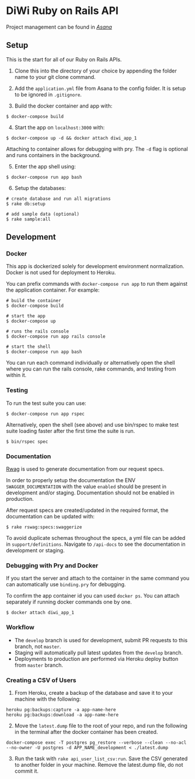 # DiWi Ruby on Rails API

Project management can be found in [*Asana*](https://app.asana.com/0/1129363480968355/board)

## Setup
This is the start for all of our Ruby on Rails APIs.

1. Clone this into the directory of your choice by appending the folder name to your git clone command.

2. Add the `application.yml` file from Asana to the config folder. It is setup to be ignored in `.gitignore`.

3. Build the docker container and app with:

```
$ docker-compose build
```

4. Start the app on `localhost:3000` with:

```
$ docker-compose up -d && docker attach diwi_app_1
```

Attaching to container allows for debugging with pry. The `-d` flag is
optional and runs containers in the background.

5. Enter the app shell using:

```
$ docker-compose run app bash
```

6. Setup the databases:

```
# create database and run all migrations
$ rake db:setup

# add sample data (optional)
$ rake sample:all

```

## Development

### Docker
This app is dockerized solely for development environment normalization. Docker
is not used for deployment to Heroku.

You can prefix commands with `docker-compose run app` to run them against the application
container. For example:

```
# build the container
$ docker-compose build

# start the app
$ docker-compose up

# runs the rails console
$ docker-compose run app rails console

# start the shell
$ docker-compose run app bash

```
You can run each command individually or alternatively open the shell where you can run the rails console,
rake commands, and testing from within it.

### Testing
To run the test suite you can use:

```
$ docker-compose run app rspec
```

Alternatively, open the shell (see above) and use bin/rspec to make test suite loading faster after the first time the suite is run.

```
$ bin/rspec spec
```

### Documentation
[Rwag](https://github.com/domaindrivendev/rswag) is used to generate documentation from our request specs.

In order to properly setup the documentation the ENV `SWAGGER_DOCUMENTATION` with the value `enabled` should be present in development and/or staging. Documentation should not be enabled in production.

After request specs are created/updated in the required format, the documentation can be updated with:

```
$ rake rswag:specs:swaggerize
```

To avoid duplicate schemas throughout the specs, a yml file can be added in `support/definitions`. Navigate to `/api-docs` to see the documentation in development or staging.

### Debugging with Pry and Docker
If you start the server and attach to the container in the same command you can automatically use `binding.pry`
for debugging.

To confirm the app container id you can used `docker ps`. You can attach separately if running docker commands
one by one.

```
$ docker attach diwi_app_1
```

### Workflow
* The `develop` branch is used for development, submit PR requests to this branch, not `master`.
* Staging will automatically pull latest updates from the `develop` branch.
* Deployments to production are performed via Heroku deploy button from `master` branch.

### Creating a CSV of Users
1. From Heroku, create a backup of the database and save it to your machine with the following:

```
heroku pg:backups:capture -a app-name-here
heroku pg:backups:download -a app-name-here
```

2. Move the `latest.dump` file to the root of your repo, and run the following in the terminal after the docker container has been created.

```
docker-compose exec -T postgres pg_restore --verbose --clean --no-acl --no-owner -U postgres -d APP_NAME_development < ./latest.dump
```

3. Run the task with `rake api_user_list_csv:run`. Save the CSV generated to another folder in your machine. Remove the latest.dump file, do not commit it.

